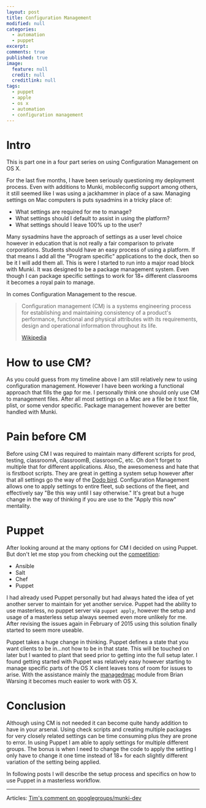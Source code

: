 ```yaml
---
layout: post
title: Configuration Management
modified: null
categories: 
  - automation
  - puppet
excerpt: 
comments: true
published: true
image: 
  feature: null
  credit: null
  creditlink: null
tags: 
  - puppet
  - apple
  - os x
  - automation
  - configuration management
---
```


# Intro
This is part one in a four part series on using Configuration Management on OS X.

For the last five months, I have been seriously questioning my deployment process. Even with additions to Munki, mobileconfig support among others, it still seemed like I was using a jackhammer in place of a saw. Managing settings on Mac computers is puts sysadmins in a tricky place of:


* What settings are required for me to manage?
* What settings should I default to assist in using the platform?
* What settings should I leave 100% up to the user? 

Many sysadmins have the approach of settings as a user level choice however in education that is not really a fair comparison to private corporations. Students should have an easy process of using a platform. If that means I add all the "Program specific" applications to the dock, then so be it I will add them all. This is were I started to run into a major road block with Munki. It was designed to be a package management system. Even though I can package specific settings to work for 18+ different classrooms it becomes a royal pain to manage.

In comes Configuration Management to the rescue.

> Configuration management (CM) is a systems engineering process for establishing and maintaining consistency of a product's performance, functional and physical attributes with its requirements, design and operational information throughout its life.
> 
> [Wikipedia](en.wikipedia.org/wiki/Configuration_management)


# How to use CM?
As you could guess from my timeline above I am still relatively new to using configuration management. However I have been working a functional approach that fills the gap for me. I personally think one should only use CM to management files. After all most settings on a Mac are a file be it text file, plist, or some vendor specific. Package management however are better handled with Munki.


# Pain before CM
Before using CM I was required to maintain many different scripts for prod, testing, classroomA, classroomB, classroomC, etc. Oh don't forget to multiple that for different applications. Also, the awesomeness and hate that is firstboot scripts. They are great in getting a system setup however after that all settings go the way of the [Dodo bird](http://en.wikipedia.org/wiki/Dodo). Configuration Management allows one to apply settings to entire fleet, sub sections of the fleet, and effectively say "Be this way until I say otherwise." It's great but a huge change in the way of thinking if you are use to the "Apply this now" mentality.


# Puppet
After looking around at the many options for CM I decided on using Puppet. But don't let me stop you from checking out the [competition](http://en.wikipedia.org/wiki/Comparison_of_open-source_configuration_management_software):

* Ansible
* Salt
* Chef
* Puppet

I had already used Puppet personally but had always hated the idea of yet another server to maintain for yet another service. Puppet had the ability to use masterless, no puppet server via ``puppet apply``, however the setup and usage of a masterless setup always seemed even more unlikely for me. After revising the issues again in February of 2015 using this solution finally started to seem more useable. 

Puppet takes a huge change in thinking. Puppet defines a state that you want clients to be in...not how to be in that state. This will be touched on later but I wanted to plant that seed prior to getting into the full setup later. I found getting started with Puppet was relatively easy however starting to manage specific parts of the OS X client leaves tons of room for issues to arise. With the assistance mainly the [managedmac](https://github.com/dayglojesus/managedmac) module from Brian Warsing it becomes much easier to work with OS X.


# Conclusion
Although using CM is not needed it can become quite handy addition to have in your arsenal. Using check scripts and creating multiple packages for very closely related settings can be time consuming plus they are prone to error. In using Puppet I am able to apply settings for multiple different groups. The bonus is when I need to change the code to apply the setting I only have to change it one time instead of 18+ for each slightly different variation of the setting being applied.

In following posts I will describe the setup process and specifics on how to use Puppet in a masterless workflow.

---

Articles:
[Tim's comment on googlegroups/munki-dev](https://groups.google.com/d/msg/munki-dev/l_T_aZM9TGU/yb-CWZAv7UQJ)